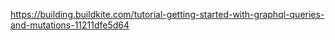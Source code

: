 https://building.buildkite.com/tutorial-getting-started-with-graphql-queries-and-mutations-11211dfe5d64